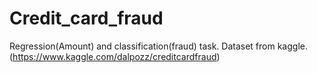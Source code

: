 # Credit_card_fraud
Regression(Amount) and classification(fraud) task.
Dataset from kaggle. (https://www.kaggle.com/dalpozz/creditcardfraud)
